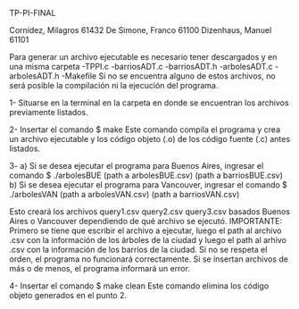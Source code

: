 TP-PI-FINAL

Cornídez, Milagros 61432
De Simone, Franco 61100
Dizenhaus, Manuel 61101

Para generar un archivo ejecutable es necesario tener descargados y en una misma carpeta
  -TPPI.c
  -barriosADT.c 
  -barriosADT.h
  -arbolesADT.c
  -arbolesADT.h
  -Makefile
Si no se encuentra alguno de estos archivos, no será posible la compilación ni la ejecución del programa.

1- Situarse en la terminal en la carpeta en donde se encuentran los archivos previamente listados.

2- Insertar el comando
  $ make
 Este comando compila el programa y crea un archivo ejecutable y los código objeto (.o) de los código fuente (.c) antes listados.

3- 
  a) Si se desea ejecutar el programa para Buenos Aires, ingresar el comando
       $ ./arbolesBUE (path a arbolesBUE.csv) (path a barriosBUE.csv)
  b) Si se desea ejecutar el programa para Vancouver, ingresar el comando
       $ ./arbolesVAN (path a arbolesVAN.csv) (path a barriosVAN.csv)
       
Esto creará los archivos query1.csv query2.csv query3.csv basados Buenos Aires o Vancouver dependiendo de qué archivo se ejecutó.
IMPORTANTE: Primero se tiene que escribir el archivo a ejecutar, luego el path al archivo .csv con la información de los árboles de la ciudad y luego el path al arhivo .csv con la información de los barrios de la ciudad.
Si no se respeta el orden, el programa no funcionará correctamente. Si se insertan archivos de más o de menos, el programa informará un error.

4- Insertar el comando
  $ make clean
Este comando elimina los código objeto generados en el punto 2. 

